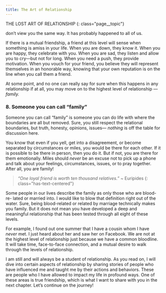 ```yaml
---
title: The Art of Relationship
---
```


THE LOST ART OF RELATIONSHIP
{: class="page__topic"}

don’t view you the same way. It has probably happened to all of us.

If there is a mutual friendship, a friend at this level will sense when something
is amiss in your life. When you are down, they know it. When you are happy,
they celebrate with you. When you are sad, they listen and allow you to cry—but
not for long. When you need a push, they provide motivation. When you vouch
for your friend, you believe they will represent themselves in an honorable way,
knowing that your own reputation is on the line when you call them a friend.

At some point, and no one can really say for sure when this happens in any
relationship if at all, you may move on to the highest level of relationship _—family._

### **8. Someone you can call “family”**

Someone you can call “family” is someone you can do life with where the
boundaries are all but removed. Sure, you still respect the relational boundaries,
but truth, honesty, opinions, issues— _nothing_ is off the table for discussion here.

You know that even if you yell, get into a disagreement, or become separated
by circumstances or miles, you would be there for each other. If it is possible to
be there in person, then you do it. But if not, you are there for them emotionally.
Miles should _never_ be an excuse not to pick up a phone and talk about your
feelings, circumstances, issues, or to pray together. After all, you are family!

> _“One loyal friend is worth ten thousand relatives.”_
> ~ Euripides
{: class="has-text-centered"}

Some people in our lives describe the family as only those who are blood-re-
lated or married into. I would like to blow that definition right out of the water.
Sure, being blood-related or related by marriage technically makes you family.
But it does not mean you have developed a deep and meaningful relationship
that has been tested through all eight of these levels.

For example, I found out one summer that I have a cousin whom I have
_never_ met. I just heard about her and saw her on Facebook. We are not at the
highest level of relationship just because we have a common bloodline. It will
take time, face-to-face connection, and a mutual desire to walk through the
levels of relationship.

I am still and will always be a student of relationship. As you read on, I will
dive into certain aspects of relationship by sharing stories of people who have
influenced me and taught me by their actions and behaviors. These are people
who I have allowed to impact my life in profound ways. One of these areas is
true friendship, which is what I want to share with you in the next chapter. Let’s
continue on the journey!